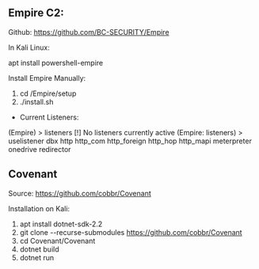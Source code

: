 ## Empire C2:

Github: https://github.com/BC-SECURITY/Empire

In Kali Linux: 

apt install powershell-empire

Install Empire Manually:

1. cd /Empire/setup
2. ./install.sh

- Current Listeners: 

(Empire) > listeners
[!] No listeners currently active
(Empire: listeners) > uselistener 
dbx           http          http_com      http_foreign  http_hop      http_mapi     meterpreter   onedrive      redirector   


## Covenant

Source: https://github.com/cobbr/Covenant

Installation on Kali: 

1. apt install dotnet-sdk-2.2
2. git clone --recurse-submodules https://github.com/cobbr/Covenant
3. cd Covenant/Covenant
4. dotnet build
5. dotnet run
